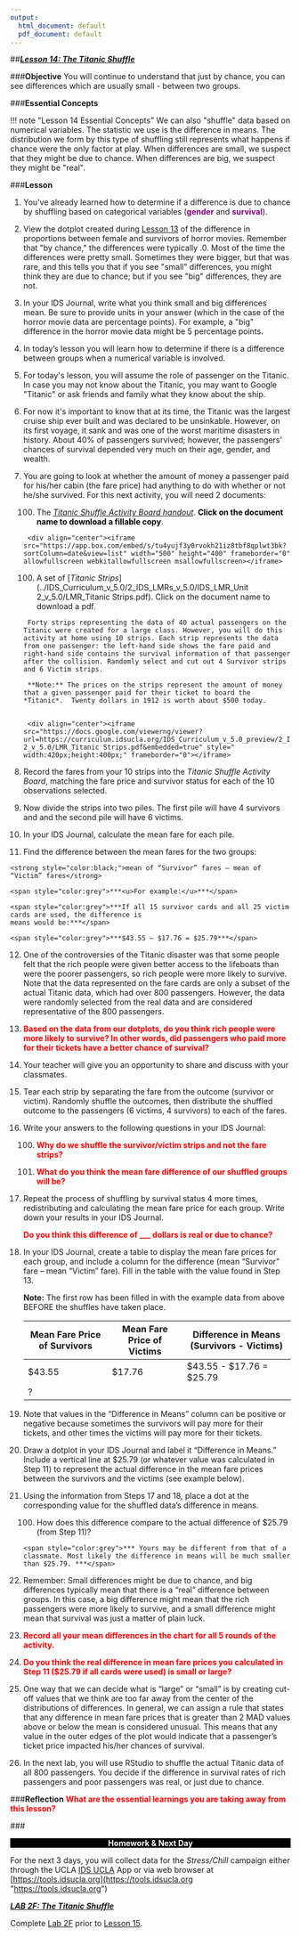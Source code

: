 ```yaml
---
output:
  html_document: default
  pdf_document: default
---
```

##***<u>Lesson 14: The Titanic Shuffle</u>***

###**Objective**
You will continue to understand that just by chance, you can see differences which are usually small - between two groups.


###**Essential Concepts**

!!! note "Lesson 14 Essential Concepts"
    We can also "shuffle" data based on numerical variables. The statistic we use is the difference in means. The distribution we form by this type of shuffling still represents what happens if chance were the only factor at play. When differences are small, we suspect that they might be due to chance. When differences are big, we suspect they might be "real".

###**Lesson**
1. You've already learned how to determine if a difference is due to chance by shuffling based on categorical variables (<strong style="color:purple;">gender</strong> and <strong style="color:purple;">survival</strong>).

2. View the dotplot created during [Lesson 13](lesson13.md) of the difference in proportions between female and survivors of horror movies. Remember that "by chance," the differences were typically .0. Most of the time the differences were pretty small. Sometimes they were bigger, but that was rare, and this tells you that if you see "small" differences, you might think they are due to chance; but if you see "big" differences, they are not.

3. In your IDS Journal, write what you think small and big differences mean. Be sure to provide units in your answer (which in the case of the horror movie data are percentage points). For example, a "big" difference in the horror movie data might be 5 percentage points. 

4. In today’s lesson you will learn how to determine if there is a difference between groups when a numerical variable is involved.

5. For today's lesson, you will assume the role of passenger on the Titanic. In case you may not know about the Titanic, you may want to Google "Titanic" or ask friends and family what they know about the ship.

6. For now it's important to know that at its time, the Titanic was the largest cruise ship ever built and was declared to be unsinkable. However, on its first voyage, it sank and was one of the worst maritime disasters in history. About 40% of passengers survived; however, the passengers' chances of survival depended very much on their age, gender, and wealth.

7. You are going to look at whether the amount of money a passenger paid for his/her cabin (the fare price) had anything to do with whether or not he/she survived. For this next activity, you will need 2 documents:

    100. The [*Titanic Shuffle Activity Board handout*](https://ucla.box.com/s/tu4yujf3y0rvokh21iz8tbf8qplwt3bk). <strong style="color: black;">Click on the document name to download a fillable copy</strong>.


        <div align="center"><iframe src="https://app.box.com/embed/s/tu4yujf3y0rvokh21iz8tbf8qplwt3bk?sortColumn=date&view=list" width="500" height="400" frameborder="0" allowfullscreen webkitallowfullscreen msallowfullscreen></iframe>
    
    
    100. A set of [*Titanic Strips*](../IDS_Curriculum_v_5.0/2_IDS_LMRs_v_5.0/IDS_LMR_Unit 2_v_5.0/LMR_Titanic Strips.pdf). Click on the document name to download a pdf.

        Forty strips representing the data of 40 actual passengers on the Titanic were created for a large class. However, you will do this activity at home using 10 strips. Each strip represents the data from one passenger: the left-hand side shows the fare paid and right-hand side contains the survival information of that passenger after the collision. Randomly select and cut out 4 Survivor strips and 6 Victim strips.

        **Note:** The prices on the strips represent the amount of money that a given passenger paid for their ticket to board the *Titanic*.  Twenty dollars in 1912 is worth about $500 today.


        <div align="center"><iframe src="https://docs.google.com/viewerng/viewer?url=https://curriculum.idsucla.org/IDS_Curriculum_v_5.0_preview/2_IDS_LMRs_v_5.0/IDS_LMR_Unit 2_v_5.0/LMR_Titanic Strips.pdf&embedded=true" style=" width:420px;height:400px;" frameborder="0"></iframe>

    
8. Record the fares from your 10 strips into the *Titanic Shuffle Activity Board*, matching the fare price and survivor status for each of the 10 observations selected.

9. Now divide the strips into two piles. The first pile will have 4 survivors and and the second pile will have 6 victims.

10. In your IDS Journal, calculate the mean fare for each pile.

11.  Find the difference between the mean fares for the two groups:

    <strong style="color:black;">mean of “Survivor” fares – mean of “Victim” fares</strong>

    <span style="color:grey">***<u>For example:</u>***</span>

    <span style="color:grey">***If all 15 survivor cards and all 25 victim cards are used, the difference is
    means would be:***</span>

    <span style="color:grey">***$43.55 – $17.76 = $25.79***</span>

12. One of the controversies of the Titanic disaster was that some people felt that the rich people were given better access to the lifeboats than were the poorer passengers, so rich people were more likely to survive. Note that the data represented on the fare cards are only a subset of the actual Titanic data, which had over 800 passengers. However, the data were randomly selected from the real data and are considered representative of the 800 passengers.

13. <strong style="color:red;"> Based on the data from our dotplots, do you think rich people were more likely to survive? In other words, did passengers who paid more for their tickets have a better chance of survival?</strong>

14. Your teacher will give you an opportunity to share and discuss with your classmates.

15. Tear each strip by separating the fare from the outcome (survivor or victim). Randomly shuffle the outcomes, then distribute the shuffled outcome to the passengers (6 victims, 4 survivors) to each of the fares. 

16. Write your answers to the following questions in your IDS Journal:

    100. <strong style="color:red;"> Why do we shuffle the survivor/victim strips and not the fare strips? </strong>

    100. <strong style="color:red;">What do you think the mean fare difference of our shuffled groups will be?</strong>
    
17. Repeat the process of shuffling by survival status 4 more times, redistributing and calculating the mean fare price for each group. Write down your results in your IDS Journal.


    <strong style="color:red;"> Do you think this difference of ___ dollars is real or due to chance? </strong>

18. In your IDS Journal, create a table to display the mean fare prices for each group, and include a column for the difference (mean “Survivor” fare – mean “Victim” fare). Fill in the table with the value found in Step 13.


    **Note:** The first row has been filled in with the example data from above BEFORE the shuffles have taken place.


    | Mean Fare Price of Survivors | Mean Fare Price of Victims | Difference in Means (Survivors - Victims) |
    |------------------------------|----------------------------|-------------------------------------------|
    | $43.55 | $17.76 | $43.55 - $17.76 = $25.79 |
    | ? |  |  |

19. Note that values in the “Difference in Means” column can be positive or negative because sometimes the survivors will pay more for their tickets, and other times the victims will pay more for their tickets.

20. Draw a dotplot in your IDS Journal and label it “Difference in Means.” Include a vertical line at $25.79 (or whatever value was calculated in Step 11) to represent the actual difference in the mean fare prices between the survivors and the victims (see example below).

21. Using the information from Steps 17 and 18, place a dot at the corresponding value for the shuffled data’s difference in means. 

    100. How does this difference compare to the actual difference of $25.79 (from Step 11)?

        <span style="color:grey">*** Yours may be different from that of a classmate. Most likely the difference in means will be much smaller than $25.79. ***</span>

22. Remember: Small differences might be due to chance, and big differences typically mean that there is a “real” difference between groups. In this case, a big difference might mean that the rich passengers were more likely to survive, and a small difference might mean that survival was just a matter of plain luck.

23. <strong style="color:red;"> Record all your mean differences in the chart for all 5 rounds of the activity. </strong>

24. <strong style="color:red;"> Do you think the real difference in mean fare prices you calculated in Step 11 ($25.79 if all cards were used) is small or large? </strong>

25. One way that we can decide what is “large” or “small” is by creating cut-off values that we think are too far away from the center of the distributions of differences. In general, we can assign a rule that states that any difference in mean fare prices that is greater than 2 MAD values above or below the mean is considered unusual. This means that any value in the outer edges of
the plot would indicate that a passenger’s ticket price impacted his/her chances of survival.

26. In the next lab, you will use RStudio to shuffle the actual Titanic data of all 800 passengers. You decide if the difference in survival rates of rich passengers and poor passengers was real, or just due to chance.


###**Reflection**
<strong style="color: red;">What are the essential learnings you are taking away from this lesson?</strong> 


###<p style="background: black; color: white; text-align: center;">**Homework & Next Day**</p>
For the next 3 days, you will collect data for the *Stress/Chill* campaign either through the UCLA [IDS UCLA](../download/app.md) App or via web browser at [https://tools.idsucla.org](https://tools.idsucla.org "https://tools.idsucla.org")

[<u>***LAB 2F: The Titanic Shuffle***</u>](lab2f.md)

Complete [Lab 2F](lab2f.md) prior to [Lesson 15](lesson15.md).
